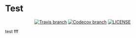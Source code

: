 # Test

<div align="center">

[![Travis branch](https://img.shields.io/travis/liuyib/trial-test/master)](https://travis-ci.org/github/liuyib/trial-test)
[![Codecov branch](https://img.shields.io/codecov/c/github/liuyib/trial-test/master)](https://codecov.io/gh/liuyib/trial-test)
[![LICENSE](https://img.shields.io/github/license/liuyib/trial-test)](https://github.com/liuyib/trial-test/blob/master/LICENSE)

</div>

test
fff

